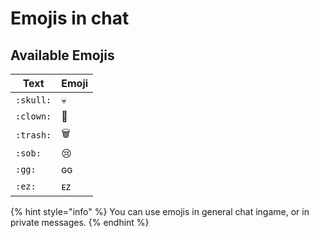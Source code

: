 # Emojis in chat

## Available Emojis

| Text      | Emoji   |
| --------- | ------- |
| `:skull:` | :skull: |
| `:clown:` | 🤡      |
| `:trash:` | 🗑      |
| `:sob:`   | 😢      |
| `:gg:`    | ɢɢ      |
| `:ez:`    | ᴇᴢ      |

{% hint style="info" %}
You can use emojis in general chat ingame, or in private messages.
{% endhint %}
